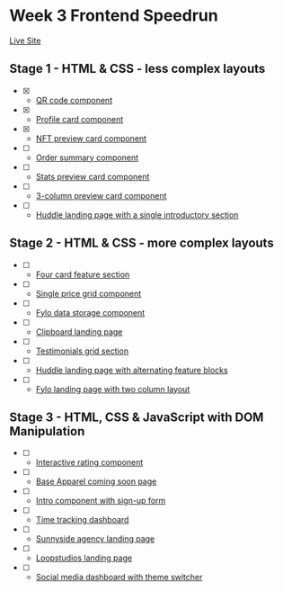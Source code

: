 # Week 3 Frontend Speedrun

[Live Site](https://yeaungzaw.github.io/week3-frontend-speedrun/index.html)

## Stage 1 - HTML & CSS - less complex layouts
- [x] - [QR code component](https://www.frontendmentor.io/challenges/qr-code-component-iux_sIO_H)
- [x] - [Profile card component](https://www.frontendmentor.io/challenges/profile-card-component-cfArpWshJ)
- [x] - [NFT preview card component](https://www.frontendmentor.io/challenges/nft-preview-card-component-SbdUL_w0U)
- [ ] - [Order summary component](https://www.frontendmentor.io/challenges/order-summary-component-QlPmajDUj)
- [ ] - [Stats preview card component](https://www.frontendmentor.io/challenges/stats-preview-card-component-8JqbgoU62)
- [ ] - [3-column preview card component](https://www.frontendmentor.io/challenges/3column-preview-card-component-pH92eAR2-)
- [ ] - [Huddle landing page with a single introductory section](https://www.frontendmentor.io/challenges/huddle-landing-page-with-a-single-introductory-section-B_2Wvxgi0)

## Stage 2 - HTML & CSS - more complex layouts
- [ ] - [Four card feature section](https://www.frontendmentor.io/challenges/four-card-feature-section-weK1eFYK)
- [ ] - [Single price grid component](https://www.frontendmentor.io/challenges/single-price-grid-component-5ce41129d0ff452fec5abbbc)
- [ ] - [Fylo data storage component](https://www.frontendmentor.io/challenges/fylo-data-storage-component-1dZPRbV5n)
- [ ] - [Clipboard landing page](https://www.frontendmentor.io/challenges/clipboard-landing-page-5cc9bccd6c4c91111378ecb9)
- [ ] - [Testimonials grid section](https://www.frontendmentor.io/challenges/testimonials-grid-section-Nnw6J7Un7)
- [ ] - [Huddle landing page with alternating feature blocks](https://www.frontendmentor.io/challenges/huddle-landing-page-with-alternating-feature-blocks-5ca5f5981e82137ec91a5100)
- [ ] - [Fylo landing page with two column layout](https://www.frontendmentor.io/challenges/fylo-landing-page-with-two-column-layout-5ca5ef041e82137ec91a50f5)

## Stage 3 - HTML, CSS & JavaScript with DOM Manipulation
- [ ] - [Interactive rating component](https://www.frontendmentor.io/challenges/interactive-rating-component-koxpeBUmI)
- [ ] - [Base Apparel coming soon page](https://www.frontendmentor.io/challenges/base-apparel-coming-soon-page-5d46b47f8db8a7063f9331a0)
- [ ] - [Intro component with sign-up form](https://www.frontendmentor.io/challenges/intro-component-with-signup-form-5cf91bd49edda32581d28fd1)
- [ ] - [Time tracking dashboard](https://www.frontendmentor.io/challenges/time-tracking-dashboard-UIQ7167Jw)
- [ ] - [Sunnyside agency landing page](https://www.frontendmentor.io/challenges/sunnyside-agency-landing-page-7yVs3B6ef)
- [ ] - [Loopstudios landing page](https://www.frontendmentor.io/challenges/loopstudios-landing-page-N88J5Onjw)
- [ ] - [Social media dashboard with theme switcher](https://www.frontendmentor.io/challenges/social-media-dashboard-with-theme-switcher-6oY8ozp_H)
